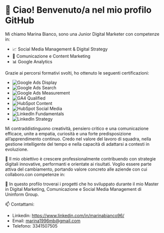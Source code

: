 # 👋 Ciao! Benvenuto/a nel mio profilo GitHub

Mi chiamo Marina Bianco, sono una Junior Digital Marketer con competenze in:
- 📈 Social Media Management & Digital Strategy
- 💬 Comunicazione e Content Marketing
- 📊 Google Analytics

Grazie ai percorsi formativi svolti, ho ottenuto le seguenti certificazioni:
- ![Google Ads Display](https://img.shields.io/badge/Google%20Ads-Display-blue?logo=google)
- ![Google Ads Search](https://img.shields.io/badge/Google%20Ads-Search-success?logo=google)
- ![Google Ads Measurement](https://img.shields.io/badge/Google%20Ads-Measurement-orange?logo=googleanalytics)
- ![GA4 Qualified](https://img.shields.io/badge/Google%20Analytics-Individual%20Qualification-blueviolet?logo=googleanalytics)
- ![HubSpot Content](https://img.shields.io/badge/HubSpot-Content%20Marketing-orange?logo=hubspot)
- ![HubSpot Social Media](https://img.shields.io/badge/HubSpot-Social%20Media%20Marketing-brightgreen?logo=hubspot)
- ![LinkedIn Fundamentals](https://img.shields.io/badge/LinkedIn-Fundamentals-blue?logo=linkedin)
- ![LinkedIn Strategy](https://img.shields.io/badge/LinkedIn-Marketing%20Strategy-lightblue?logo=linkedin)

Mi contraddistinguono creatività, pensiero critico e una comunicazione efficace, unite a empatia, curiosità e una forte predisposizione all’apprendimento continuo. Credo nel valore del lavoro di squadra, nella gestione intelligente del tempo e nella capacità di adattarsi a contesti in evoluzione.

🎯 Il mio obiettivo è crescere professionalmente contribuendo con strategie digitali innovative, performanti e orientate ai risultati. Voglio essere parte attiva del cambiamento, portando valore concreto alle aziende con cui collaboro.con competenze in:

🚀 In questo profilo troverai i progetti che ho sviluppato durante il mio Master in Digital Marketing, Comunicazione e Social Media Management di Uninform Group.

📫 Contattami:
- Linkedin: https://www.linkedin.com/in/marinabianco96/
- Email: marina1996mb@gmail.com
- Telefono: 3341507505
